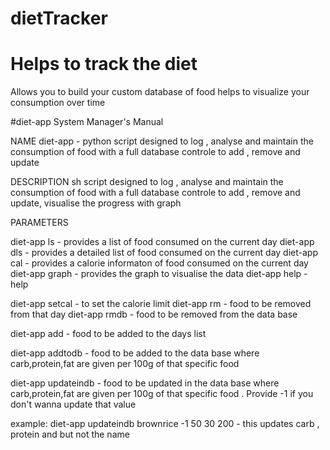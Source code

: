 # dietTracker
# Helps to track the diet

Allows you to build your custom database of food
helps to visualize your consumption over time 

#diet-app            System Manager's Manual            

NAME
       diet-app  -  python script designed to  log , analyse and maintain 
       				the consumption of food with a full database controle 
       				to add , remove and update
       
DESCRIPTION
       sh script designed to  log , analyse and maintain 
       the consumption of food with a full database controle 
       to add , remove and update, visualise the progress with 
       graph

PARAMETERS

diet-app ls  - provides a list of food consumed on the current day
diet-app dls - provides a detailed list of food consumed on the current day
diet-app cal - provides a calorie informaton of food consumed on the current day
diet-app graph - provides the graph to visualise the data 
diet-app help  - help

diet-app setcal <amount>  - to set the calorie limit
diet-app rm  <foodName>   - food to be removed from that day
diet-app rmdb  <foodName> - food to be removed from the data base


diet-app add <foodName> <amount> - food to be added to the days list
  
diet-app addtodb <foodName> <carb> <protein> <fat> - food to be added to the data base where carb,protein,fat are given per 100g of that specific food
  
diet-app updateindb <foodName> <newFoodName> <carb> <protein> <fat> - food to be updated in the data base where carb,protein,fat are given per 100g of that
                                                                      specific food . Provide -1 if you don't wanna update that value


example:
diet-app updateindb brownrice -1 50 30 200 - this updates carb , protein and but not the name





